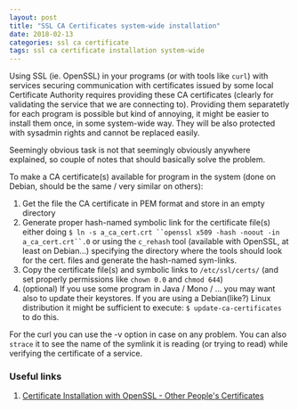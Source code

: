 ```yaml
---
layout: post
title: "SSL CA Certificates system-wide installation"
date: 2018-02-13
categories: ssl ca certificate
tags: ssl ca certificate installation system-wide
---
```

Using SSL (ie. OpenSSL) in your programs (or with tools like `curl`) with
services securing communication with certificates issued by some local
Certificate Authority requires providing these CA certificates (clearly
for validating the service that we are connecting to). Providing them
separatetly for each program is possible but kind of annoying, it might be
easier to install them once, in some system-wide way.
They will be also protected with sysadmin rights and cannot be replaced easily.

Seemingly obvious task is not that seemingly obviously anywhere explained,
so couple of notes that should basically solve the problem.

To make a CA certificate(s) available for program in the system (done on Debian,
should be the same / very similar on others):

1. Get the file the CA certificate in PEM format and store in an empty directory
2. Generate proper hash-named symbolic link for the certificate file(s) either doing
`$ ln -s a_ca_cert.crt ``openssl x509 -hash -noout -in a_ca_cert.crt``.0`
or using the `c_rehash` tool (available with OpenSSL, at least on Debian...)
specifying the directory where the tools should look for the cert. files and
generate the hash-named sym-links.
3. Copy the certificate file(s) and symbolic links to `/etc/ssl/certs/`
(and set properly permissions like `chown 0.0` and `chmod 644`)
4. (optional) If you use some program in Java / Mono / ... you may want also
to update their keystores. If you are using a Debian(like?) Linux distribution
it might be sufficient to execute: `$ update-ca-certificates` to do this.

For the curl you can use the -v option in case on any problem. You can also
`strace` it to see the name of the symlink it is reading (or trying to read)
while verifying the certificate of a service.


### Useful links
1. [Certificate Installation with OpenSSL - Other People's Certificates][cert_inst.1]

[cert_inst.1]:   http://gagravarr.org/writing/openssl-certs/others.shtml
